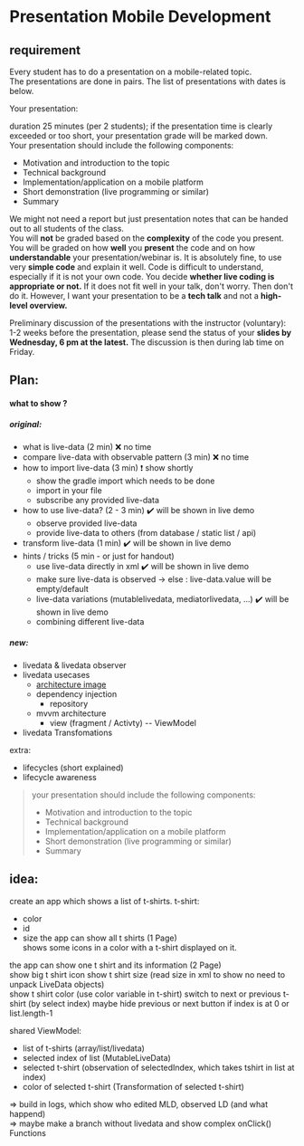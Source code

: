 # Presentation Mobile Development
## requirement
Every student has to do a presentation on a mobile-related topic.  
The presentations are done in pairs. The list of presentations with dates is below.

Your presentation:

duration 25 minutes (per 2 students); if the presentation time is clearly exceeded or too short, your presentation grade will be marked down.  
Your presentation should include the following components:  
* Motivation and introduction to the topic
* Technical background
* Implementation/application on a mobile platform
* Short demonstration (live programming or similar)
* Summary


We might not need a report but just presentation notes that can be handed out to all students of the class.  
You will **not** be graded based on the **complexity** of the code you present.  You will be graded on how **well** you **present** the code and on how **understandable** your presentation/webinar is. It is absolutely fine, to use very **simple code** and explain it well. Code is difficult to understand, especially if it is not your own code. You decide **whether live coding is appropriate or not.** If it does not fit well in your talk, don't worry. Then don't do it. However, I want your presentation to be a **tech talk** and not a **high-level overview.**

Preliminary discussion of the presentations with the instructor (voluntary): 1-2 weeks before the presentation, please send the status of your **slides by Wednesday, 6 pm at the latest.** The discussion is then during lab time on Friday. 

## Plan:

#### what to show ?
##### original:
- what is live-data (2 min) :x: no time
- compare live-data with observable pattern (3 min) :x: no time
- how to import live-data (3 min) :heavy_exclamation_mark: show shortly
  - show the gradle import which needs to be done
  - import in your file
  - subscribe any provided live-data
- how to use live-data? (2 - 3 min) :heavy_check_mark: will be shown in live demo
  - observe provided live-data
  - provide live-data to others (from database / static list / api)
- transform live-data (1 min) :heavy_check_mark: will be shown in live demo
- hints / tricks (5 min - or just for handout)
  - use live-data directly in xml  :heavy_check_mark: will be shown in live demo
  - make sure live-data is observed -> else : live-data.value will be empty/default 
  - live-data variations (mutablelivedata, mediatorlivedata, ...)  :heavy_check_mark: will be shown in live demo
  - combining different live-data
##### new:
- livedata & livedata observer
- livedata usecases
  - [architecture image](https://developer.android.com/topic/libraries/architecture/images/final-architecture.png)
  - dependency injection
    - repository
  - mvvm architecture
    - view (fragment / Activty) -- ViewModel
- livedata Transfomations

extra: 
- lifecycles (short explained)
- lifecycle awareness

> your presentation should include the following components:  
> * Motivation and introduction to the topic
> * Technical background
> * Implementation/application on a mobile platform
> * Short demonstration (live programming or similar)
> * Summary

## idea:
create an app which shows a list of t-shirts. 
t-shirt:
- color
- id
- size
the app can show all t shirts (1 Page)  
shows some icons in a color with a t-shirt displayed on it.

the app can show one t shirt and its information (2 Page)  
show big t shirt icon
show t shirt size (read size in xml to show no need to unpack LiveData objects)  
show t shirt color (use color variable in t-shirt) 
switch to next or previous t-shirt (by select index)
maybe hide previous or next button if index is at 0 or list.length-1

shared ViewModel:
- list of t-shirts (array/list/livedata<list>)
- selected index of list (MutableLiveData<Int>)
- selected t-shirt (observation of selectedIndex, which takes tshirt in list at index)
- color of selected t-shirt (Transformation of selected t-shirt)
  
  
=> build in logs, which show who edited MLD, observed LD (and what happend)  
=> maybe make a branch without livedata and show complex onClick() Functions  
